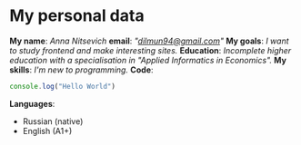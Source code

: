 # My personal data
**My name**: _Anna Nitsevich_
**email**: _"dilmun94@gmail.com"_
**My goals**: _I want to study frontend and make interesting sites._
**Education**: _Incomplete higher education with a specialisation in "Applied Informatics in Economics"._
**My skills**: _I'm new to programming._
**Code**:
```javascript
console.log("Hello World")
```
**Languages**:
- Russian (native)
- English (A1+)